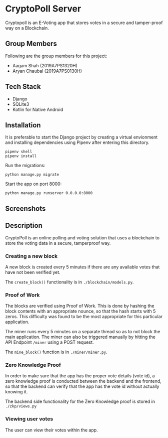 # CryptoPoll Server

Cryptopoll is an E-Voting app that stores votes in a secure and tamper-proof way on a Blockchain. 

## Group Members
Following are the group members for this project:
- Aagam Shah (2019A7PS1320H)
- Aryan Chaubal (2019A7PS0130H)

## Tech Stack
- Django
- SQLite3
- Kotlin for Native Android

## Installation
It is preferable to start the Django project by creating a virtual envionment and installing dependencies using Pipenv after entering this directory. 
```
pipenv shell
pipenv install
```
Run the migrations:
```
python manage.py migrate
```
Start the app on port 8000:
```
python manage.py runserver 0.0.0.0:8000
```

## Screenshots

## Description
CryptoPoll is an online polling and voting solution that uses a blockchain to store the voting data in a secure, tamperproof way. 

### Creating a new block
A new block is created every 5 minutes if there are any available votes that have not been verified yet.

The `create_block()` functionality is in `./blockchain/models.py`.

### Proof of Work
The blocks are verified using Proof of Work. This is done by hashing the block contents with an appropriate nounce, so that the hash starts with 5 zeros. This difficulty was found to be the most appropriate for this particular application. 

The miner runs every 5 minutes on a separate thread so as to not block the main application.
The miner can also be triggered manually by hitting the API Endpoint `/miner` using a POST request. 

The `mine_block()` function is in `./miner/miner.py`.

### Zero Knowledge Proof
In order to make sure that the app has the proper vote details (vote id), a zero knowledge proof is conducted between the backend and the frontend, so that the backend can verify that the app has the vote id without actually knowing it. 

The backend side functionality for the Zero Knowledge proof is stored in `./zkp/views.py`

### Viewing user votes
The user can view their votes within the app.